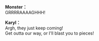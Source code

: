 # 

  
**Monster：**  
GRRRRAAAAGHHH!  
  
**Karyl：**  
Argh, they just keep coming!  
Get outta our way, or I'll blast you to pieces!  
